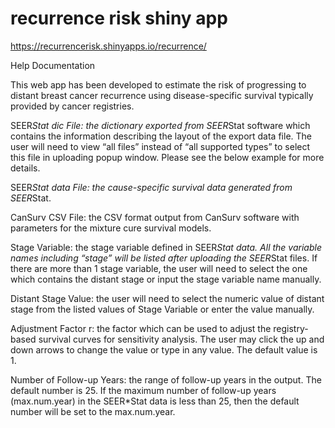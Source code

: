 # recurrence risk shiny app
https://recurrencerisk.shinyapps.io/recurrence/ 

Help Documentation

This web app has been developed to estimate the risk of progressing to distant breast cancer recurrence using disease-specific survival typically provided by cancer registries. 

SEER*Stat dic File: the dictionary exported from SEER*Stat software which contains the information describing the layout of the export data file. The user will need to view “all files” instead of “all supported types” to select this file in uploading popup window. Please see the below example for more details.

SEER*Stat data File: the cause-specific survival data generated from SEER*Stat.

CanSurv CSV File: the CSV format output from CanSurv software with parameters for the mixture cure survival models.

Stage Variable: the stage variable defined in SEER*Stat data. All the variable names including “stage” will be listed after uploading the SEER*Stat files. If there are more than 1 stage variable, the user will need to select the one which contains the distant stage or input the stage variable name manually. 

Distant Stage Value: the user will need to select the numeric value of distant stage from the listed values of Stage Variable or enter the value manually.

Adjustment Factor r: the factor which can be used to adjust the registry-based survival curves for sensitivity analysis. The user may click the up and down arrows to change the value or type in any value. The default value is 1.  

Number of Follow-up Years: the range of follow-up years in the output. The default number is 25. If the maximum number of follow-up years (max.num.year) in the SEER*Stat data is less than 25, then the default number will be set to the max.num.year. 
